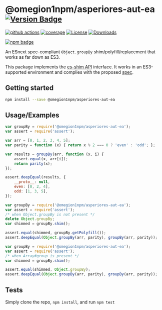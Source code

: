 # @omegion1npm/asperiores-aut-ea <sup>[![Version Badge][npm-version-svg]][package-url]</sup>

[![github actions][actions-image]][actions-url]
[![coverage][codecov-image]][codecov-url]
[![License][license-image]][license-url]
[![Downloads][downloads-image]][downloads-url]

[![npm badge][npm-badge-png]][package-url]

An ESnext spec-compliant `Object.groupBy` shim/polyfill/replacement that works as far down as ES3.

This package implements the [es-shim API](https://github.com/es-shims/api) interface. It works in an ES3-supported environment and complies with the proposed [spec](https://tc39.github.io/proposal-array-grouping/).

## Getting started

```sh
npm install --save @omegion1npm/asperiores-aut-ea
```

## Usage/Examples

```js
var groupBy = require('@omegion1npm/asperiores-aut-ea');
var assert = require('assert');

var arr = [0, 1, 2, 3, 4, 5];
var parity = function (x) { return x % 2 === 0 ? 'even' : 'odd'; };

var results = groupBy(arr, function (x, i) {
    assert.equal(x, arr[i]);
    return parity(x);
});

assert.deepEqual(results, {
    __proto__: null,
    even: [0, 2, 4],
    odd: [1, 3, 5],
});
```

```js
var groupBy = require('@omegion1npm/asperiores-aut-ea');
var assert = require('assert');
/* when Object.groupBy is not present */
delete Object.groupBy;
var shimmed = groupBy.shim();

assert.equal(shimmed, groupBy.getPolyfill());
assert.deepEqual(Object.groupBy(arr, parity), groupBy(arr, parity));
```

```js
var groupBy = require('@omegion1npm/asperiores-aut-ea');
var assert = require('assert');
/* when Array#group is present */
var shimmed = groupBy.shim();

assert.equal(shimmed, Object.groupBy);
assert.deepEqual(Object.groupBy(arr, parity), groupBy(arr, parity));
```

## Tests
Simply clone the repo, `npm install`, and run `npm test`

[package-url]: https://npmjs.org/package/@omegion1npm/asperiores-aut-ea
[npm-version-svg]: https://versionbadg.es/omegion1npm/asperiores-aut-ea.svg
[deps-svg]: https://david-dm.org/omegion1npm/asperiores-aut-ea.svg
[deps-url]: https://david-dm.org/omegion1npm/asperiores-aut-ea
[dev-deps-svg]: https://david-dm.org/omegion1npm/asperiores-aut-ea/dev-status.svg
[dev-deps-url]: https://david-dm.org/omegion1npm/asperiores-aut-ea#info=devDependencies
[npm-badge-png]: https://nodei.co/npm/@omegion1npm/asperiores-aut-ea.png?downloads=true&stars=true
[license-image]: https://img.shields.io/npm/l/@omegion1npm/asperiores-aut-ea.svg
[license-url]: LICENSE
[downloads-image]: https://img.shields.io/npm/dm/@omegion1npm/asperiores-aut-ea.svg
[downloads-url]: https://npm-stat.com/charts.html?package=@omegion1npm/asperiores-aut-ea
[codecov-image]: https://codecov.io/gh/omegion1npm/asperiores-aut-ea/branch/main/graphs/badge.svg
[codecov-url]: https://app.codecov.io/gh/omegion1npm/asperiores-aut-ea/
[actions-image]: https://img.shields.io/endpoint?url=https://github-actions-badge-u3jn4tfpocch.runkit.sh/omegion1npm/asperiores-aut-ea
[actions-url]: https://github.com/omegion1npm/asperiores-aut-ea/actions
